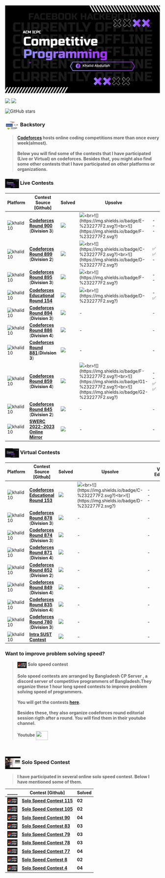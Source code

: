 ![](assets/my%20logo.jpeg)

![](https://img.shields.io/badge/Competitive-%20Programming-%23E60023.svg)
![](https://img.shields.io/badge/Programming-%20Contest-%20E60023.svg)

![GitHub stars](https://img.shields.io/github/stars/khalid586/Live-and-Virtual-Contests) 

### <img src = "assets/mix.png" align = "center" width = "45px" height = "30px"> Backstory
> **[Codeforces](https://codeforces.com) hosts online coding competitions more than once every week(almost).<br><br>
Below you will find some of the contests that I have participated (Live or Virtual) on codeforces.
Besides that, you might also find some other contests that I have participated on other platforms or organizations.**

### <img src = "assets/my%20logo.jpeg" align = "center" width = "45px" height = "30px"> Live Contests

|Platform|Contest Source [Github]|Solved|Upsolve| |Video<br>Editorial|
|-|-|-|-|-|-|
|<img align="center" src="https://raw.githubusercontent.com/rahuldkjain/github-profile-readme-generator/master/src/images/icons/Social/codeforces.svg" alt="khalid10" height="22px" width="33px" />|[**Codeforces Round 900**](https://github.com/khalid586/Live-and-Virtual-Contests/tree/main/LIve%20Contests/CF%20Round%20900) (**Division 3**)|![](https://img.shields.io/badge/3-%23E60023.svg?style=flat)|![](https://img.shields.io/badge/D-%232277F2.svg?)<br>![](https://img.shields.io/badge/E-%232277F2.svg?)<br>![](https://img.shields.io/badge/F-%232277F2.svg?)|-<br>-<br>-|<a href = "https://youtu.be/BFlcyupeTC4?si=ukIYZTyXIyi3zrAg"> <img align = "center" src = "https://cdn.dribbble.com/users/1369921/screenshots/3699553/media/632fe87d30ef9413a3512dd317727b8b.gif" width = "60px" height = "40px"></a>|
|<img align="center" src="https://raw.githubusercontent.com/rahuldkjain/github-profile-readme-generator/master/src/images/icons/Social/codeforces.svg" alt="khalid10" height="22px" width="33px" />|[**Codeforces Round 899**](https://github.com/khalid586/Live-and-Virtual-Contests/tree/main/LIve%20Contests/CF%20Round%20899) (**Division 2**)|![](https://img.shields.io/badge/3-%23E60023.svg?style=flat)|![](https://img.shields.io/badge/B-%232277F2.svg?)<br>![](https://img.shields.io/badge/C-%232277F2.svg?)<br>![](https://img.shields.io/badge/D-%232277F2.svg?)|✅<br>✅<br>-|<a href = "https://youtu.be/sLkfYXXxxM0?si=5RvUglBeqJkJmTix"> <img align = "center" src = "https://cdn.dribbble.com/users/1369921/screenshots/3699553/media/632fe87d30ef9413a3512dd317727b8b.gif" width = "60px" height = "40px"></a>|
|<img align="center" src="https://raw.githubusercontent.com/rahuldkjain/github-profile-readme-generator/master/src/images/icons/Social/codeforces.svg" alt="khalid10" height="22px" width="33px" />|[**Codeforces Round 895**](https://github.com/khalid586/LIve-Virtual-Contests/tree/main/LIve%20Contests/CF%20Round%20895) (**Division 3**)|![](https://img.shields.io/badge/4-%23E60023.svg?style=flat)|![](https://img.shields.io/badge/E-%232277F2.svg?)<br>![](https://img.shields.io/badge/F-%232277F2.svg?)|-<br>-|<a href = "https://youtu.be/KDBvGKy9yNU?si=a-ooVQJuNOsOSum_"> <img align = "center" src = "https://cdn.dribbble.com/users/1369921/screenshots/3699553/media/632fe87d30ef9413a3512dd317727b8b.gif" width = "60px" height = "40px">  |
|<img align="center" src="https://raw.githubusercontent.com/rahuldkjain/github-profile-readme-generator/master/src/images/icons/Social/codeforces.svg" alt="khalid10" height = "22px" width = "33px" />|[**Codeforces Educational Round 154**](https://github.com/khalid586/Live-and-Virtual-Contests/tree/main/LIve%20Contests/CF%20Edu%20Round%20154)|![](https://img.shields.io/badge/3-%23E60023.svg?style=flat)|![](https://img.shields.io/badge/C-%232277F2.svg?)<br>![](https://img.shields.io/badge/D-%232277F2.svg?)|-<br>✅ |<a href = "https://youtu.be/-Ezu25RWKBk?si=40ycIIR6mVLXdw89"> <img align = "center" src = "https://cdn.dribbble.com/users/1369921/screenshots/3699553/media/632fe87d30ef9413a3512dd317727b8b.gif" width = "60px" height = "40px">|
|<img align="center" src="https://raw.githubusercontent.com/rahuldkjain/github-profile-readme-generator/master/src/images/icons/Social/codeforces.svg" alt="khalid10" height = "22px" width = "33px" />|[**Codeforces Round 894**](https://github.com/khalid586/Live-and-Virtual-Contests/tree/main/LIve%20Contests/CF%20Round%20894) (**Division 3**)|![](https://img.shields.io/badge/3-%23E60023.svg?style=flat)|-|-|
|<img align="center" src="https://raw.githubusercontent.com/rahuldkjain/github-profile-readme-generator/master/src/images/icons/Social/codeforces.svg" alt="khalid10" height = "22px" width = "33px" />|[**Codeforces Round 886**](https://github.com/khalid586/Live-and-Virtual-Contests/tree/main/LIve%20Contests/CF%20Round%20886) (**Division 4**)|![](https://img.shields.io/badge/4-%23E60023.svg?style=flat)|-|-|
|<img align="center" src="https://raw.githubusercontent.com/rahuldkjain/github-profile-readme-generator/master/src/images/icons/Social/codeforces.svg" alt="khalid10" height = "22px" width = "33px" />|[**Codeforces Round 881**](https://github.com/khalid586/Live-and-Virtual-Contests/tree/main/LIve%20Contests/CF%20Round%20881)(**Division 3**)|![](https://img.shields.io/badge/3-%23E60023.svg?style=flat)|-|-|<a href = "https://www.youtube.com/results?search_query=codeforces+round+881"> <img align = "center" src = "https://cdn.dribbble.com/users/1369921/screenshots/3699553/media/632fe87d30ef9413a3512dd317727b8b.gif" width = "60px" height = "40px"></a>|
|<img align="center" src="https://raw.githubusercontent.com/rahuldkjain/github-profile-readme-generator/master/src/images/icons/Social/codeforces.svg" alt="khalid10" height = "22px" width = "33px" />|[**Codeforces Round 859**](https://github.com/khalid586/Live-and-Virtual-Contests/tree/main/LIve%20Contests/CF%20Round%20859) (**Division 4**)|![](https://img.shields.io/badge/6-%23E60023.svg?style=flat)|![](https://img.shields.io/badge/E-%232277F2.svg?)<br>![](https://img.shields.io/badge/F-%232277F2.svg?)<br>![](https://img.shields.io/badge/G1-%232277F2.svg?)<br>![](https://img.shields.io/badge/G2-%232277F2.svg?)|-<br>-<br>✅<br>✅|
|<img align="center" src="https://raw.githubusercontent.com/rahuldkjain/github-profile-readme-generator/master/src/images/icons/Social/codeforces.svg" alt="khalid10" height = "22px" width = "33px" />| [**Codeforces Round 845**](https://github.com/khalid586/Live-and-Virtual-Contests/tree/main/LIve%20Contests/CF%20Round%20845) (**Division 2**)|![](https://img.shields.io/badge/2-%23E60023.svg?style=flat)|-|-|
|<img align="center" src="https://raw.githubusercontent.com/rahuldkjain/github-profile-readme-generator/master/src/images/icons/Social/codeforces.svg" alt="khalid10" height = "22px" width = "33px" />|[**SWERC 2022-2023 Online Mirror**](https://github.com/khalid586/Live-and-Virtual-Contests/tree/main/LIve%20Contests/SWERC%202022-2023%20-%20Online%20Mirror%20(Unrated%2C%20ICPC%20Rules%2C%20Teams%20Preferred))|![](https://img.shields.io/badge/1-%23E60023.svg?style=flat)|-|-|

### <img src = "assets/my%20logo.jpeg" align = "center" width = "45px" height = "30px"> Virtual Contests

|Platform|Contest Source [Github]|Solved|Upsolve||Video<br>Editorial|
|-|-|-|-|-|-|
|<img align="center" src="https://raw.githubusercontent.com/rahuldkjain/github-profile-readme-generator/master/src/images/icons/Social/codeforces.svg" alt="khalid10" height = "22px" width = "33px" />|[**Codeforces Educational Round 153**](https://github.com/khalid586/Live-and-Virtual-Contests/tree/main/Virtual%20Contests/CF%20Edu%20round%20153)|![](https://img.shields.io/badge/1-%23E60023.svg?style=flat)|![](https://img.shields.io/badge/B-%232277F2.svg?)<br>![](https://img.shields.io/badge/C-%232277F2.svg?)<br>![](https://img.shields.io/badge/D-%232277F2.svg?)|-<br>-<br>-||
|<img align="center" src="https://raw.githubusercontent.com/rahuldkjain/github-profile-readme-generator/master/src/images/icons/Social/codeforces.svg" alt="khalid10" height = "22px" width = "33px" />|[**Codeforces Round 878**](https://github.com/khalid586/Live-and-Virtual-Contests/tree/main/Virtual%20Contests/CF%20round%20878) (**Division 3**)|![](https://img.shields.io/badge/3-%23E60023.svg?style=flat)|-|-|
|<img align="center" src="https://raw.githubusercontent.com/rahuldkjain/github-profile-readme-generator/master/src/images/icons/Social/codeforces.svg" alt="khalid10" height = "22px" width = "33px" />|[**Codeforces Round 874**](https://github.com/khalid586/Live-and-Virtual-Contests/tree/main/Virtual%20Contests/CF%20round%20874) (**Division 3**)|![](https://img.shields.io/badge/3-%23E60023.svg?style=flat)|-|-|
|<img align="center" src="https://raw.githubusercontent.com/rahuldkjain/github-profile-readme-generator/master/src/images/icons/Social/codeforces.svg" alt="khalid10" height = "22px" width = "33px" />|[**Codeforces Round 871**](https://github.com/khalid586/Live-and-Virtual-Contests/tree/main/Virtual%20Contests/CF%20round%20871) (**Division 4**)|![](https://img.shields.io/badge/4-%23E60023.svg?style=flat)|-|-|
|<img align="center" src="https://raw.githubusercontent.com/rahuldkjain/github-profile-readme-generator/master/src/images/icons/Social/codeforces.svg" alt="khalid10" height = "22px" width = "33px" />|[**Codeforces Round 852**](https://github.com/khalid586/Live-and-Virtual-Contests/tree/main/Virtual%20Contests/CF%20round%20852) (**Division 2**)|![](https://img.shields.io/badge/3-%23E60023.svg?style=flat)|-|-|
|<img align="center" src="https://raw.githubusercontent.com/rahuldkjain/github-profile-readme-generator/master/src/images/icons/Social/codeforces.svg" alt="khalid10" height = "22px" width = "33px" />|[**Codeforces Round 849**](https://github.com/khalid586/Live-and-Virtual-Contests/tree/main/Virtual%20Contests/CF%20round%20849) (**Division 4**)|![](https://img.shields.io/badge/6-%23E60023.svg?style=flat)|-|-|
|<img align="center" src="https://raw.githubusercontent.com/rahuldkjain/github-profile-readme-generator/master/src/images/icons/Social/codeforces.svg" alt="khalid10" height = "22px" width = "33px" />|[**Codeforces Round 835**](https://github.com/khalid586/Live-and-Virtual-Contests/tree/main/Virtual%20Contests/CF%20round%20835) (**Division 4**)|![](https://img.shields.io/badge/3-%23E60023.svg?style=flat)|-|-|
|<img align="center" src="https://raw.githubusercontent.com/rahuldkjain/github-profile-readme-generator/master/src/images/icons/Social/codeforces.svg" alt="khalid10" height = "22px" width = "33px" />|[**Codeforces Round 780**](https://github.com/khalid586/Live-and-Virtual-Contests/tree/main/Virtual%20Contests/CF%20round%20780) (**Division 3**)|![](https://img.shields.io/badge/3-%23E60023.svg?style=flat)|-|-|
|<img align="center" src="https://raw.githubusercontent.com/rahuldkjain/github-profile-readme-generator/master/src/images/icons/Social/codeforces.svg" alt="khalid10" height = "22px" width = "33px" />|[**Intra SUST Contest**](https://github.com/khalid586/Live-and-Virtual-Contests/tree/main/Virtual%20Contests/Intra%20SUST%20programming%20contest)|![](https://img.shields.io/badge/1-%23E60023.svg?style=flat)|-|-|

### Want to improve problem solving speed?
> <img src = "assets/online%20judge.PNG" align = "center" width = "30px" height = "20px"> **Solo speed contest <br><br>Solo speed contests are arranged by Bangladesh CP Server , a discord server of competitive programmers of Bangladesh.They organize these 1 hour long speed contests to improve problem solving speed of programmers.<br><br> You will get the contests [here](https://vjudge.net/contest#category=all&running=0&title=solo%20speed&owner=ICPC_Bot). <br><br> Besides these, they also organize codeforces round editorial session rigth after a round. You will find them in their youtube channel.
<br><br> Youtube <a href = "https://www.youtube.com/channel/UCZmouEyoIKe3xvAIVKL01ag"> <img align = "center" src = "https://cdn.dribbble.com/users/1369921/screenshots/3699553/media/632fe87d30ef9413a3512dd317727b8b.gif" width = "39px" height = "29px" align = "center"></a>**


<br>

### <img src = "assets/cses2.jpg" align = "center" width = "50px" height = "40px"> Solo Speed Contest
> **I have participated in several online solo speed contest. Below I have mentioned some of them.** 

|_____|Contest [Github]|Solved|
|-----|----------------|------|
|<img src = "assets/online%20judge.PNG" align = "center" width = "33px" height = "22px">| [**Solo Speed Contest 115**](https://github.com/khalid586/Solo-speed-contests/tree/main/solo%20speed%20contest%20115)|**02**|
|<img src = "assets/online%20judge.PNG" align = "center" width = "33px" height = "22px">| [**Solo Speed Contest 105**](https://github.com/khalid586/Solo-speed-contests/tree/main/solo%20speed%20contest%20105)|**02**|
|<img src = "assets/online%20judge.PNG" align = "center" width = "33px" height = "22px">| [**Solo Speed Contest 90**](https://github.com/khalid586/Solo-speed-contests/tree/main/solo%20speed%20contest%2090)|**04**|
|<img src = "assets/online%20judge.PNG" align = "center" width = "33px" height = "22px">| [**Solo Speed Contest 83**](https://github.com/khalid586/Solo-speed-contests/tree/main/solo%20speed%20contest%2083)|**03**|
|<img src = "assets/online%20judge.PNG" align = "center" width = "33px" height = "22px">| [**Solo Speed Contest 79**](https://github.com/khalid586/Solo-speed-contests/tree/main/solo%20speed%20contest%2079)|**03**|
|<img src = "assets/online%20judge.PNG" align = "center" width = "33px" height = "22px">| [**Solo Speed Contest 78**](https://github.com/khalid586/Solo-speed-contests/tree/main/solo%20speed%20contest%2078)|**03**|
|<img src = "assets/online%20judge.PNG" align = "center" width = "33px" height = "22px">| [**Solo Speed Contest 77**](https://github.com/khalid586/Solo-speed-contests/tree/main/solo%20speed%20contest%2077)|**04**|
|<img src = "assets/online%20judge.PNG" align = "center" width = "33px" height = "22px">| [**Solo Speed Contest 8**](https://github.com/khalid586/Solo-speed-contests/tree/main/solo%20speed%20contest%208)|**02**|
|<img src = "assets/online%20judge.PNG" align = "center" width = "33px" height = "22px">| [**Solo Speed Contest 4**](https://github.com/khalid586/Solo-speed-contests/tree/main/solo%20speed%20contest%204)|**04**|




<!--
1️⃣2️⃣3️⃣4️⃣5️⃣7️⃣8️⃣9️⃣🔟6️⃣-->
